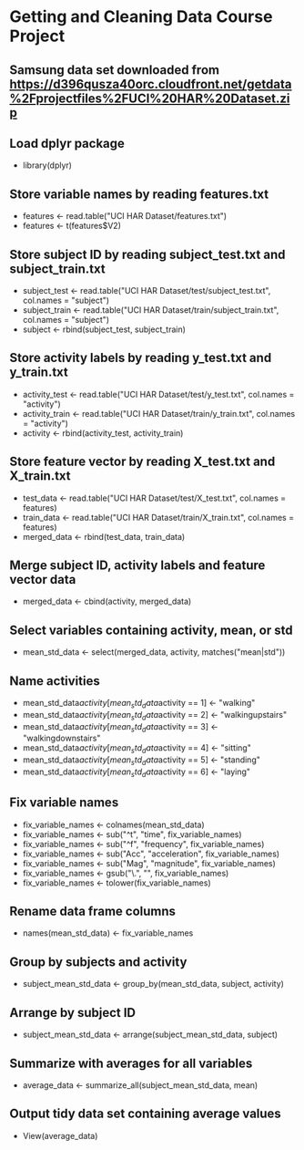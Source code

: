 # Getting and Cleaning Data Course Project

## Samsung data set downloaded from https://d396qusza40orc.cloudfront.net/getdata%2Fprojectfiles%2FUCI%20HAR%20Dataset.zip

## Load dplyr package
* library(dplyr)

## Store variable names by reading features.txt
* features <- read.table("UCI HAR Dataset/features.txt")
* features <- t(features$V2)

## Store subject ID by reading subject_test.txt and subject_train.txt
* subject_test <- read.table("UCI HAR Dataset/test/subject_test.txt", col.names = "subject")
* subject_train <- read.table("UCI HAR Dataset/train/subject_train.txt", col.names = "subject")
* subject <- rbind(subject_test, subject_train)

## Store activity labels by reading y_test.txt and y_train.txt
* activity_test <- read.table("UCI HAR Dataset/test/y_test.txt", col.names = "activity")
* activity_train <- read.table("UCI HAR Dataset/train/y_train.txt", col.names = "activity")
* activity <- rbind(activity_test, activity_train)

## Store feature vector by reading X_test.txt and X_train.txt
* test_data <- read.table("UCI HAR Dataset/test/X_test.txt", col.names = features)
* train_data <- read.table("UCI HAR Dataset/train/X_train.txt", col.names = features)
* merged_data <- rbind(test_data, train_data)

## Merge subject ID, activity labels and feature vector data
* merged_data <- cbind(activity, merged_data)

## Select variables containing activity, mean, or std
* mean_std_data <- select(merged_data, activity, matches("mean|std"))

## Name activities
* mean_std_data$activity[mean_std_data$activity == 1] <- "walking"
* mean_std_data$activity[mean_std_data$activity == 2] <- "walkingupstairs"
* mean_std_data$activity[mean_std_data$activity == 3] <- "walkingdownstairs"
* mean_std_data$activity[mean_std_data$activity == 4] <- "sitting"
* mean_std_data$activity[mean_std_data$activity == 5] <- "standing"
* mean_std_data$activity[mean_std_data$activity == 6] <- "laying"

## Fix variable names
* fix_variable_names <- colnames(mean_std_data)
* fix_variable_names <- sub("^t", "time", fix_variable_names)
* fix_variable_names <- sub("^f", "frequency", fix_variable_names)
* fix_variable_names <- sub("Acc", "acceleration", fix_variable_names)
* fix_variable_names <- sub("Mag", "magnitude", fix_variable_names)
* fix_variable_names <- gsub("\\.", "", fix_variable_names)
* fix_variable_names <- tolower(fix_variable_names)

## Rename data frame columns
* names(mean_std_data) <- fix_variable_names

## Group by subjects and activity
* subject_mean_std_data <- group_by(mean_std_data, subject, activity)

## Arrange by subject ID
* subject_mean_std_data <- arrange(subject_mean_std_data, subject)

## Summarize with averages for all variables
* average_data <- summarize_all(subject_mean_std_data, mean)

## Output tidy data set containing average values
* View(average_data)
